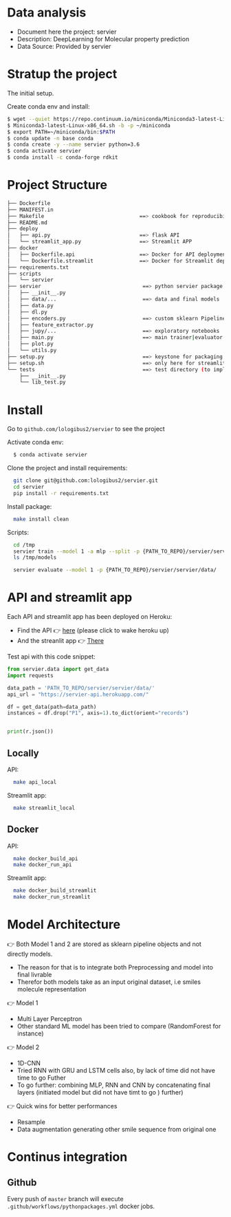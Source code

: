 # Data analysis
- Document here the project: servier
- Description: DeepLearning for Molecular property prediction 
- Data Source: Provided by servier


# Stratup the project

The initial setup.

Create conda env and install:
```bash
$ wget --quiet https://repo.continuum.io/miniconda/Miniconda3-latest-Linux-x86_64.sh
$ Miniconda3-latest-Linux-x86_64.sh -b -p ~/miniconda
$ export PATH=~/miniconda/bin:$PATH
$ conda update -n base conda
$ conda create -y --name servier python=3.6
$ conda activate servier
$ conda install -c conda-forge rdkit
```
# Project Structure
```bash
├── Dockerfile
├── MANIFEST.in
├── Makefile                               ==> cookbook for reproducibility ;)
├── README.md
├── deploy                                  
│   ├── api.py                             ==> flask API 
│   └── streamlit_app.py                   ==> Streamlit APP
├── docker
│   ├── Dockerfile.api                     ==> Docker for API deployment
│   └── Dockerfile.streamlit               ==> Docker for Streamlit deployment
├── requirements.txt
├── scripts
│   └── servier
├── servier                                 ==> python servier package
│   ├── __init__.py                         
│   ├── data/...                            ==> data and final models
│   ├── data.py
│   ├── dl.py
│   ├── encoders.py                         ==> custom sklearn Pipeline encoders
│   ├── feature_extractor.py                
│   ├── jupy/...                            ==> exploratory notebooks
│   ├── main.py                             ==> main trainer|evaluator|predictor class
│   ├── plot.py
│   └── utils.py
├── setup.py                                ==> keystone for packaging
├── setup.sh                                ==> only here for streamlit docker deployment on Heroku
└── tests                                   ==> test directory (to implement with more time)
    ├── __init__.py
    └── lib_test.py
```

# Install
Go to `github.com/lologibus2/servier` to see the project

Activate conda env:
```bash
  $ conda activate servier 
```

Clone the project and install requirements:
```bash
  git clone git@github.com:lologibus2/servier.git
  cd servier
  pip install -r requirements.txt
```
Install package:
```bash
  make install clean
```

Scripts:
```bash
  cd /tmp
  servier train --model 1 -a mlp --split -p {PATH_TO_REPO}/servier/servier/data/
  ls /tmp/models
```
```bash
  servier evaluate --model 1 -p {PATH_TO_REPO}/servier/servier/data/
```

# API and streamlit app
Each API and streamlit app has been deployed on Heroku:  
 - Find the API 👉 [here](https://servier-api.herokuapp.com/)  (please click to wake heroku up)
 - And the streanlit app 👉 [There](https://servier-streamlit.herokuapp.com/)
 
Test api with this code snippet:
```python 
from servier.data import get_data
import requests

data_path = 'PATH_TO_REPO/servier/servier/data/'
api_url = "https://servier-api.herokuapp.com/"

df = get_data(path=data_path)
instances = df.drop("P1", axis=1).to_dict(orient="records")


print(r.json())
```
 
## Locally
API:
```bash
  make api_local 
```
Streamlit app:
```bash
  make streamlit_local
```
## Docker
API:
```bash
  make docker_build_api
  make docker_run_api
```
Streamlit app:
```bash
  make docker_build_streamlit
  make docker_run_streamlit
```

# Model Architecture
👉 Both Model 1 and 2 are stored as sklearn pipeline objects and not directly models.  
 - The reason for that is to integrate both Preprocessing and model into final livrable    
 - Therefor both models take as an input original dataset, i.e smiles molecule representation
 
👉 Model 1
 - Multi Layer Perceptron
 - Other standard ML model has been tried to compare (RandomForest for instance)
 
👉 Model 2
 - 1D-CNN
 - Tried RNN with GRU and LSTM cells also, by lack of time did not have time to go Futher
 - To go further: combining MLP, RNN and CNN by concatenating final layers (initiated model but did not have timt to go )
 further)

👉 Quick wins for better performances
 - Resample 
 - Data augmentation generating other smile sequence from original one

# Continus integration
## Github 
Every push of `master` branch will execute `.github/workflows/pythonpackages.yml` docker jobs.

